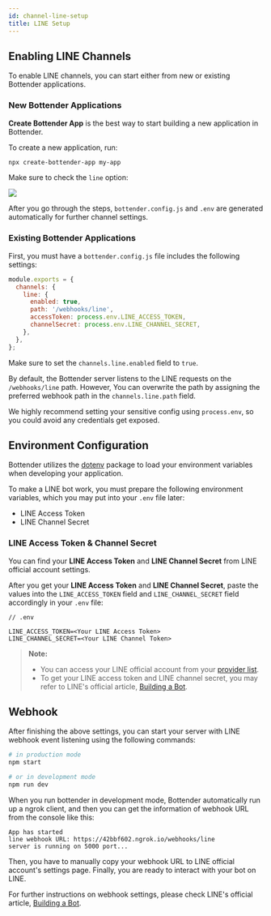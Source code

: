 ```yaml
---
id: channel-line-setup
title: LINE Setup
---
```


## Enabling LINE Channels

To enable LINE channels, you can start either from new or existing Bottender applications.

### New Bottender Applications

**Create Bottender App** is the best way to start building a new application in Bottender.

To create a new application, run:

```sh
npx create-bottender-app my-app
```

Make sure to check the `line` option:

![](https://user-images.githubusercontent.com/3382565/67851224-f2b7f200-fb44-11e9-9ccb-afd7eee74b00.png)

After you go through the steps, `bottender.config.js` and `.env` are generated automatically for further channel settings.

### Existing Bottender Applications

First, you must have a `bottender.config.js` file includes the following settings:

```js
module.exports = {
  channels: {
    line: {
      enabled: true,
      path: '/webhooks/line',
      accessToken: process.env.LINE_ACCESS_TOKEN,
      channelSecret: process.env.LINE_CHANNEL_SECRET,
    },
  },
};
```

Make sure to set the `channels.line.enabled` field to `true`.

By default, the Bottender server listens to the LINE requests on the `/webhooks/line` path. However, You can overwrite the path by assigning the preferred webhook path in the `channels.line.path` field.

We highly recommend setting your sensitive config using `process.env`, so you could avoid any credentials get exposed.

## Environment Configuration

Bottender utilizes the [dotenv](https://www.npmjs.com/package/dotenv) package to load your environment variables when developing your application.

To make a LINE bot work, you must prepare the following environment variables, which you may put into your `.env` file later:

- LINE Access Token
- LINE Channel Secret

### LINE Access Token & Channel Secret

You can find your **LINE Access Token** and **LINE Channel Secret** from LINE official account settings.

After you get your **LINE Access Token** and **LINE Channel Secret**, paste the values into the `LINE_ACCESS_TOKEN` field and `LINE_CHANNEL_SECRET` field accordingly in your `.env` file:

```
// .env

LINE_ACCESS_TOKEN=<Your LINE Access Token>
LINE_CHANNEL_SECRET=<Your LINE Channel Token>
```

> **Note:**
>
> - You can access your LINE official account from your [provider list](https://developers.line.biz/console/).
> - To get your LINE access token and LINE channel secret, you may refer to LINE's official article, [Building a Bot](https://developers.line.biz/en/docs/messaging-api/building-bot/).

## Webhook

After finishing the above settings, you can start your server with LINE webhook event listening using the following commands:

```sh
# in production mode
npm start

# or in development mode
npm run dev
```

When you run bottender in development mode, Bottender automatically run up a ngrok client, and then you can get the information of webhook URL from the console like this:

```
App has started
line webhook URL: https://42bbf602.ngrok.io/webhooks/line
server is running on 5000 port...
```

Then, you have to manually copy your webhook URL to LINE official account's settings page. Finally, you are ready to interact with your bot on LINE.

For further instructions on webhook settings, please check LINE's official article, [Building a Bot](https://developers.line.biz/en/docs/messaging-api/building-bot/).
